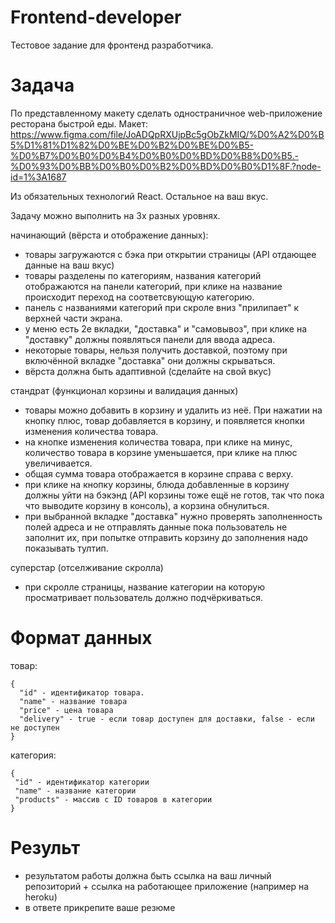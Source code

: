 # Frontend-developer
Тестовое задание для фронтенд разработчика.

# Задача
По представленному макету сделать одностраничное web-приложение ресторана быстрой еды. 
Макет: https://www.figma.com/file/JoADQpRXUjpBc5gObZkMIQ/%D0%A2%D0%B5%D1%81%D1%82%D0%BE%D0%B2%D0%BE%D0%B5-%D0%B7%D0%B0%D0%B4%D0%B0%D0%BD%D0%B8%D0%B5.-%D0%93%D0%BB%D0%B0%D0%B2%D0%BD%D0%B0%D1%8F.?node-id=1%3A1687

Из обязательных технологий React. Остальное на ваш вкус.

Задачу можно выполнить на 3х разных уровнях.

начинающий (вёрста и отображение данных):
- товары загружаются с бэка при открытии страницы (API отдающее данные на ваш вкус)
- товары разделены по категориям, названия категорий отображаются на панели категорий, при клике на название происходит переход на соответсвующую категорию.
- панель с названиями категорий при скроле вниз "прилипает" к верхней части экрана.
- у меню есть 2е вкладки, "доставка" и "самовывоз", при клике на "доставку" должны появляться панели для ввода адреса.
- некоторые товары, нельзя получить доставкой, поэтому при включённой вкладке "доставка" они должны скрываться.
- вёрста должна быть адаптивной (сделайте на свой вкус)

стандрат (функционал корзины и валидация данных)
- товары можно добавить в корзину и удалить из неё. При нажатии на кнопку плюс, товар добавляется в корзину, и появляется кнопки изменения количества товара.
- на кнопке изменения количества товара, при клике на минус, количество товара в корзине уменьшается, при клике на плюс увеличивается.
- общая сумма товара отображается в корзине справа с верху.
- при клике на кнопку корзины, блюда добавленные в корзину должны уйти на бэкэнд (API корзины тоже ещё не готов, так что пока что выводите корзину в консоль), а корзина обнулиться.
- при выбранной вкладке "доставка" нужно проверять заполненность полей адреса и не отправлять данные пока пользователь не заполнит их, при попытке отправить корзину до заполнения надо показывать тултип.


суперстар (отселживание скролла)
- при скролле страницы, название категории на которую просматривает пользователь должно подчёркиваться.

# Формат данных
товар:
```
{
  "id" - идентификатор товара.
  "name" - название товара
  "price" - цена товара
  "delivery" - true - если товар доступен для доставки, false - если не доступен
}
```

категория: 
```
{
 "id" - идентификатор категории
 "name" - название категории
 "products" - массив с ID товаров в категории
}
```

# Результ
- результатом работы должна быть ссылка на ваш личный репозиторий + ссылка на работающее приложение (например на heroku)
- в ответе прикрепите ваше резюме
